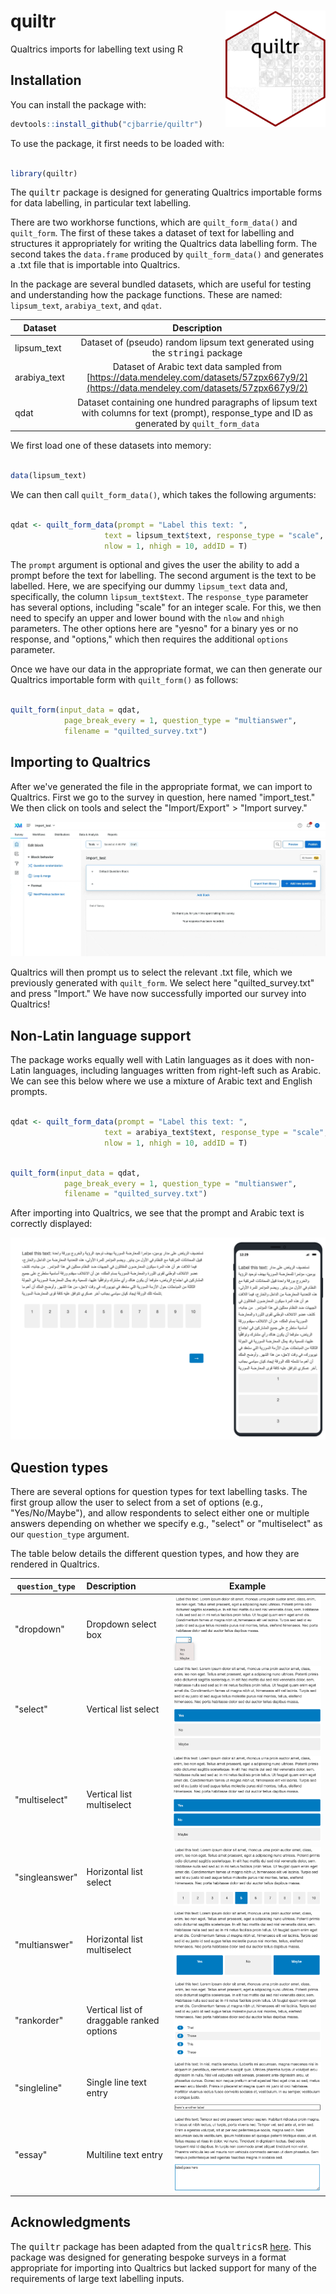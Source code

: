 # quiltr <img src="man/figures/quiltrhex.png" width="160px" align="right" />

Qualtrics imports for labelling text using R

## Installation

You can install the package with:

``` r
devtools::install_github("cjbarrie/quiltr")
```

To use the package, it first needs to be loaded with:

```r

library(quiltr)

```

The <tt>quiltr</tt> package is designed for generating Qualtrics importable forms for data labelling, in particular text labelling. 

There are two workhorse functions, which are `quilt_form_data()` and `quilt_form`. The first of these takes a dataset of text for labelling and structures it appropriately for writing the Qualtrics data labelling form. The second takes the `data.frame` produced by `quilt_form_data()` and generates a .txt file that is importable into Qualtrics.

In the package are several bundled datasets, which are useful for testing and understanding how the package functions. These are named: `lipsum_text`, `arabiya_text`, and `qdat`.


| Dataset | Description |
|----------|:-------------:|
|lipsum_text | Dataset of (pseudo) random lipsum text generated using the <tt>stringi</tt> package
|arabiya_text | Dataset of Arabic text data sampled from [https://data.mendeley.com/datasets/57zpx667y9/2](https://data.mendeley.com/datasets/57zpx667y9/2)
|qdat | Dataset containing one hundred paragraphs of lipsum text with columns for text (prompt), response_type and ID as generated by `quilt_form_data`

We first load one of these datasets into memory:

```r

data(lipsum_text)

```

We can then call `quilt_form_data()`, which takes the following arguments:

```r

qdat <- quilt_form_data(prompt = "Label this text: ",
                     text = lipsum_text$text, response_type = "scale",
                     nlow = 1, nhigh = 10, addID = T)

```

The `prompt` argument is optional and gives the user the ability to add a prompt before the text for labelling. The second argument is the text to be labelled. Here, we are specifying our dummy `lipsum_text` data and, specifically, the column `lipsum_text$text`. The `response_type` parameter has several options, including "scale" for an integer scale. For this, we then need to specify an upper and lower bound with the `nlow` and `nhigh` parameters. The other options here are "yesno" for a binary yes or no response, and "options," which then requires the additional `options` parameter.

Once we have our data in the appropriate format, we can then generate our Qualtrics importable form with `quilt_form()` as follows:

```r

quilt_form(input_data = qdat,
            page_break_every = 1, question_type = "multianswer",
            filename = "quilted_survey.txt")

```

## Importing to Qualtrics

After we've generated the file in the appropriate format, we can import to Qualtrics. First we go to the survey in question, here named "import_test." We then click on tools and select the "Import/Export" > "Import survey." 

![](man/figures/quiltr1.gif)

Qualtrics will then prompt us to select the relevant .txt file, which we previously generated with `quilt_form`. We select here "quilted_survey.txt" and press "Import." We have now successfully imported our survey into Qualtrics!

## Non-Latin language support

The package works equally well with Latin languages as it does with non-Latin languages, including languages written from right-left such as Arabic. We can see this below where we use a mixture of Arabic text and English prompts.

```r

qdat <- quilt_form_data(prompt = "Label this text: ",
                     text = arabiya_text$text, response_type = "scale",
                     nlow = 1, nhigh = 10, addID = T)
```

```r

quilt_form(input_data = qdat,
            page_break_every = 1, question_type = "multianswer",
            filename = "quilted_survey.txt")

```

After importing into Qualtrics, we see that the prompt and Arabic text is correctly displayed:

![](man/figures/quiltr3.png)

## Question types

There are several options for question types for text labelling tasks. The first group allow the user to select from a set of options (e.g., "Yes/No/Maybe"), and allow respondents to select either one or multiple answers depending on whether we specify e.g., "select" or "multiselect" as our `question_type` argument. 

The table below details the different question types, and how they are rendered in Qualtrics.

| `question_type` | Description | Example |
|----------|:------------- | ----
| "dropdown" | Dropdown select box | ![](man/figures/dropdown.png) 
| "select" | Vertical list select | ![](man/figures/select.png)
| "multiselect" | Vertical list multiselect | ![](man/figures/multiselect.png)
| "singleanswer" | Horizontal list select | ![](man/figures/singleanswer.png)
| "multianswer" | Horizontal list multiselect | ![](man/figures/multianswer.png)
| "rankorder" | Vertical list of draggable ranked options | ![](man/figures/rankorder.png)
| "singleline" | Single line text entry | ![](man/figures/singleline.png)
| "essay" | Multiline text entry | ![](man/figures/essay.png)

## Acknowledgments

The <tt>quiltr</tt> package has been adapted from the <tt>qualtricsR</tt> [here](https://github.com/saberry/qualtricsR). This package was designed for generating bespoke surveys in a format appropriate for importing into Qualtrics but lacked support for many of the requirements of large text labelling inputs.
